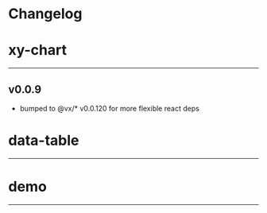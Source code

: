 # Changelog


# xy-chart
------
## v0.0.9

- bumped to @vx/* v0.0.120 for more flexible react deps


# data-table
------


# demo
------
